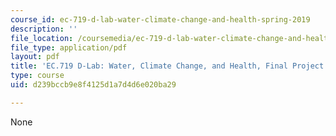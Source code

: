 ```yaml
---
course_id: ec-719-d-lab-water-climate-change-and-health-spring-2019
description: ''
file_location: /coursemedia/ec-719-d-lab-water-climate-change-and-health-spring-2019/d239bccb9e8f4125d1a7d4d6e020ba29_MITEC-719S19-GNSS.pdf
file_type: application/pdf
layout: pdf
title: 'EC.719 D-Lab: Water, Climate Change, and Health, Final Project GNSS'
type: course
uid: d239bccb9e8f4125d1a7d4d6e020ba29

---
```

None